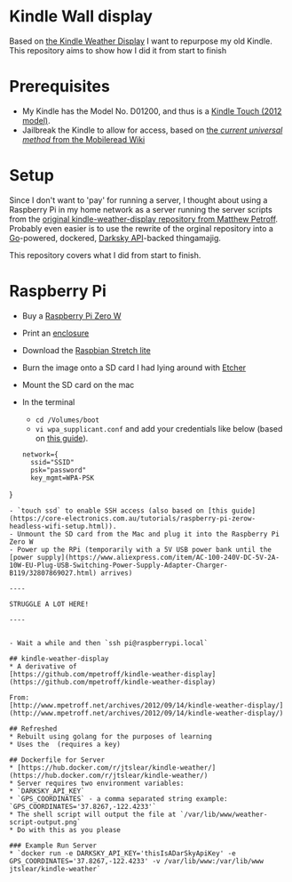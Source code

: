 # Kindle Wall display

Based on [the Kindle Weather Display](https://mpetroff.net/2012/09/kindle-weather-display/) I want to repurpose my old Kindle.
This repository aims to show how I did it from start to finish

# Prerequisites
- My Kindle has the Model No. D01200, and thus is a [Kindle Touch (2012 model)](https://www.google.ch/search?safe=off&source=hp&q=kindle+d01200&oq=kindle+d01200&gs_l=psy-ab.3..0i203k1j0l5j0i67k1j0l3.901.4255.0.4510.14.13.0.0.0.0.163.1285.6j6.13.0....0...1.1.64.psy-ab..1.12.1283.0..35i39k1j0i131k1j0i20i263k1.51.CE7nds_AkUs).
- Jailbreak the Kindle to allow for access, based on [the *current universal method* from the Mobileread Wiki](https://wiki.mobileread.com/wiki/Kindle_Touch_Hacking#CURRENT_UNIVERSAL_METHOD)

# Setup
Since I don't want to 'pay' for running a server, I thought about using a Raspberry Pi in my home network as a server running the server scripts from the [original kindle-weather-display repository from Matthew Petroff](https://github.com/mpetroff/kindle-weather-display).
Probably even easier is to use the rewrite of the orginal repository into a [Go](https://golang.org)-powered, dockered, [Darksky API](https://darksky.net/dev/docs)-backed thingamajig.

This repository covers what I did from start to finish.

# Raspberry Pi
- Buy a [Raspberry Pi Zero W](https://www.pi-shop.ch/raspberry-pi-zero-w)
- Print an [enclosure](https://www.thingiverse.com/thing:2588175)
- Download the [Raspbian Stretch lite](https://www.raspberrypi.org/downloads/raspbian/)
- Burn the image onto a SD card I had lying around with [Etcher](https://etcher.io)
- Mount the SD card on the mac
- In the terminal
  -  `cd /Volumes/boot`
  -  `vi wpa_supplicant.conf` and add your credentials like below (based on [this guide](https://core-electronics.com.au/tutorials/raspberry-pi-zerow-headless-wifi-setup.html)).

  
  ````
  network={
    ssid="SSID"
    psk="password"
    key_mgmt=WPA-PSK
}
  ````
  - `touch ssd` to enable SSH access (also based on [this guide](https://core-electronics.com.au/tutorials/raspberry-pi-zerow-headless-wifi-setup.html)).
- Unmount the SD card from the Mac and plug it into the Raspberry Pi Zero W
- Power up the RPi (temporarily with a 5V USB power bank until the [power supply](https://www.aliexpress.com/item/AC-100-240V-DC-5V-2A-10W-EU-Plug-USB-Switching-Power-Supply-Adapter-Charger-B119/32807869027.html) arrives)

----

STRUGGLE A LOT HERE!

----


- Wait a while and then `ssh pi@raspberrypi.local`

## kindle-weather-display
* A derivative of
  [https://github.com/mpetroff/kindle-weather-display](https://github.com/mpetroff/kindle-weather-display)

From:
[http://www.mpetroff.net/archives/2012/09/14/kindle-weather-display/](http://www.mpetroff.net/archives/2012/09/14/kindle-weather-display/)

## Refreshed
* Rebuilt using golang for the purposes of learning
* Uses the  (requires a key)

## Dockerfile for Server
* [https://hub.docker.com/r/jtslear/kindle-weather/](https://hub.docker.com/r/jtslear/kindle-weather/)
* Server requires two environment variables:
  * `DARKSKY_API_KEY`
  * `GPS_COORDINATES` - a comma separated string example: `GPS_COORDINATES='37.8267,-122.4233'`
* The shell script will output the file at `/var/lib/www/weather-script-output.png`
  * Do with this as you please

### Example Run Server
* `docker run -e DARKSKY_API_KEY='thisIsADarSkyApiKey' -e GPS_COORDINATES='37.8267,-122.4233' -v /var/lib/www:/var/lib/www jtslear/kindle-weather`
